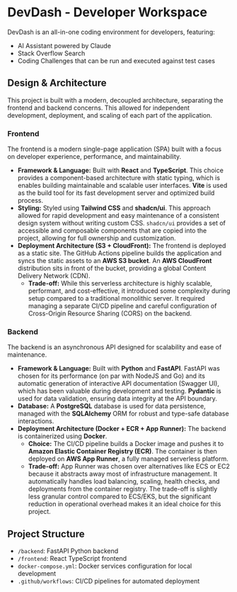 # DevDash - Developer Workspace

DevDash is an all-in-one coding environment for developers, featuring:

-   AI Assistant powered by Claude
-   Stack Overflow Search
-   Coding Challenges that can be run and executed against test cases

## Design & Architecture

This project is built with a modern, decoupled architecture, separating the frontend and backend concerns. This allowed for independent development, deployment, and scaling of each part of the application.

### Frontend

The frontend is a modern single-page application (SPA) built with a focus on developer experience, performance, and maintainability.

-   **Framework & Language:** Built with **React** and **TypeScript**. This choice provides a component-based architecture with static typing, which is enables building maintainable and scalable user interfaces. **Vite** is used as the build tool for its fast development server and optimized build process.
-   **Styling:** Styled using **Tailwind CSS** and **shadcn/ui**. This approach allowed for rapid development and easy maintenance of a consistent design system without writing custom CSS. `shadcn/ui` provides a set of accessible and composable components that are copied into the project, allowing for full ownership and customization.
-   **Deployment Architecture (S3 + CloudFront):** The frontend is deployed as a static site. The GitHub Actions pipeline builds the application and syncs the static assets to an **AWS S3 bucket**. An **AWS CloudFront** distribution sits in front of the bucket, providing a global Content Delivery Network (CDN).
    -   **Trade-off:** While this serverless architecture is highly scalable, performant, and cost-effective, it introduced some complexity during setup compared to a traditional monolithic server. It required managing a separate CI/CD pipeline and careful configuration of Cross-Origin Resource Sharing (CORS) on the backend.

### Backend

The backend is an asynchronous API designed for scalability and ease of maintenance.

-   **Framework & Language:** Built with **Python** and **FastAPI**. FastAPI was chosen for its performance (on par with NodeJS and Go) and its automatic generation of interactive API documentation (Swagger UI), which has been valuable during development and testing. **Pydantic** is used for data validation, ensuring data integrity at the API boundary.
-   **Database:** A **PostgreSQL** database is used for data persistence, managed with the **SQLAlchemy** ORM for robust and type-safe database interactions.
-   **Deployment Architecture (Docker + ECR + App Runner):** The backend is containerized using **Docker**.
    -   **Choice:** The CI/CD pipeline builds a Docker image and pushes it to **Amazon Elastic Container Registry (ECR)**. The container is then deployed on **AWS App Runner**, a fully managed serverless platform.
    -   **Trade-off:** App Runner was chosen over alternatives like ECS or EC2 because it abstracts away most of infrastructure management. It automatically handles load balancing, scaling, health checks, and deployments from the container registry. The trade-off is slightly less granular control compared to ECS/EKS, but the significant reduction in operational overhead makes it an ideal choice for this project.

## Project Structure

-   `/backend`: FastAPI Python backend
-   `/frontend`: React TypeScript frontend
-   `docker-compose.yml`: Docker services configuration for local development
-   `.github/workflows`: CI/CD pipelines for automated deployment